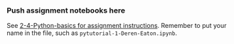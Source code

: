 
### Push assignment notebooks here  

See [2-4-Python-basics for assignment instructions](https://github.com/programming-for-bio/2-git-and-more). Remember to put your name in the file, 
such as `pytutorial-1-Deren-Eaton.ipynb`. 


